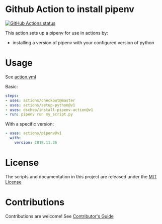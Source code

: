 # Github Action to install pipenv

<p align="left">
  <a href="https://github.com/dschep/install-pipenv-action"><img alt="GitHub Actions status" src="https://github.com/dschep/install-pipenv-action/workflows/PR%20Checks/badge.svg"></a>
</p>

This action sets up a pipenv for use in actions by:

- installing a version of pipenv with your configured version of python

# Usage

See [action.yml](action.yml)

Basic:
```yaml
steps:
- uses: actions/checkout@master
- uses: actions/setup-python@v1
- uses: dschep/install-pipenv-action@v1
- run: pipenv run my_script.py
```

With a specific version:
```yaml
- uses: actions/pipenv@v1
  with:
    version: 2018.11.26
```

# License

The scripts and documentation in this project are released under the [MIT License](LICENSE)

# Contributions

Contributions are welcome!  See [Contributor's Guide](docs/contributors.md)

